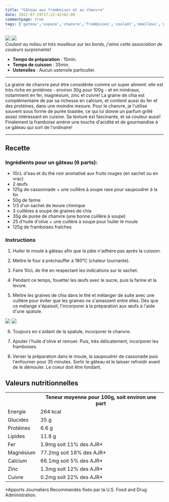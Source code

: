 ```yaml
---
title: "Gâteau aux framboises et au chanvre"
date: 2022-07-29T17:22:42+02:00
commentpage: true
tags: ['gateau','espace','chanvre','framboises','coulant','moelleux','graine','super aliment','protéines','fer','magnésium','zinc','cuivre','chia','calcium','protéine','purée de chanvre','thé','oeufs','sucre','cassonade','farine','levure chimique','huile olive', 'recette', 'sucrée', 'dessert', 'végétarien']
---
```


![](/pictures/gateau_chanvre_2.jpg)
![](/pictures/gateau_chanvre_1.jpg)<br>
*Coulant au milieu et très moelleux sur les bords, j'aime cette association de couleurs surprenante!*

- **Temps de préparation** : 15min.
- **Temps de cuisson** : 35min.
- **Ustensiles** : Aucun ustensile particulier.

---

La graine de chanvre peut être considérée comme un super aliment: elle est très riche en protéines - environ 30g pour 100g - et en minéraux, notamment en fer, magnésium, zinc et cuivre! La graine de chia est complémentaire de par sa richesse en calcium, et contient aussi du fer et des protéines, dans une moindre mesure. Pour le chanvre, je l'utilise souvent sous forme de purée toastée, ce qui lui donne un parfum grillé assez intéressant en cuisine. Sa texture est fascinante, et sa couleur aussi! Finalement la framboise amène une touche d'acidité et de gourmandise à ce gâteau qui sort de l'ordinaire!

---

## Recette

### Ingrédients pour un gâteau (6 parts):

- 10cL d'eau et du thé noir aromatisé aux fruits rouges (en sachet ou en vrac)
- 2 œufs
- 125g de cassonnade + une cuillère à soupe rase pour saupoudrer à la fin
- 50g de farine
- 1/3 d'un sachet de levure chimique
- 3 cuillères à soupe de graines de chia
- 35g de purée de chanvre (une bonne cuillère à soupe)
- 25 d'huile d'olive + une cuillère à soupe pour huiler le moule
- 125g de framboises fraîches

### Instructions

1. Huiler le moule à gâteau afin que la pâte n'adhère pas après la cuisson.

2. Mettre le four à préchauffer à 180°C (chaleur tournante).

3. Faire 10cL de thé en respectant les indications sur le sachet.  

4. Pendant ce temps, fouetter les œufs avec le sucre, puis la farine et la levure.

5. Mettre les graines de chia dans le thé et mélanger de suite avec une cuillère pour éviter que les graines ne s'amassent entre elles. Dès que ce mélange s'épaissit, l'incorporer à la préparation aux œufs à l'aide d'une spatule. 


![](/pictures/gateau_chanvre_3.jpg)
![](/pictures/gateau_chanvre_4.jpg)


6. Toujours en s'aidant de la spatule, incorporer le chanvre.

7. Ajouter l'huile d'olive et remuer. Puis, très délicatement, incorporer les framboises.

8. Verser la préparation dans le moule, la saupoudrer de cassonade puis l'enfourner pour 35 minutes. Sortir le gâteau et le laisser refroidir avant de le démouler. Le coeur doit être fondant.

## Valeurs nutritionnelles

<table>
<tr>
<th></th>
<th>Teneur moyenne pour 100g, soit environ une part</th>
</tr>
<tr>
<td>Energie</td>
<td>264 kcal</td>
</tr>
<tr>
<td>Glucides</td>
<td>35 g</td>
</tr>
<tr>
<td>Protéines</td>
<td>6.6 g</td>
</tr>
<tr>
<td>Lipides</td>
<td>11.8 g</td>
</tr>
<tr>
<td>Fer</td>
<td>1.9mg soit 11% des AJR*</td>
</tr>
<tr>
<td>Magnésium</td>
<td>77.2mg soit 18% des AJR*</td>
</tr>
<tr>
<td>Calcium</td>
<td>66.1mg soit 5% des AJR*</td>
</tr>
<tr>
<td>Zinc</td>
<td>1.3mg soit 12% des AJR*</td>
</tr>
<tr>
<td>Cuivre</td>
<td>0.2mg soit 22% des AJR*</td>
</tr>
</table>
*Apports Journaliers Recommandés fixés par la U.S. Food and Drug Administration.






